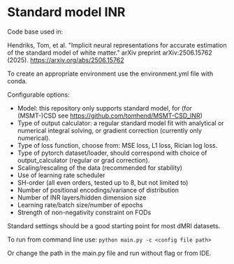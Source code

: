 # Standard model INR
Code base used in: 

Hendriks, Tom, et al. "Implicit neural representations for accurate estimation of the standard model of white matter." arXiv preprint arXiv:2506.15762 (2025).
https://arxiv.org/abs/2506.15762

To create an appropriate environment use the environment.yml file with conda.

Configurable options:
- Model: this repository only supports standard model, for (for (MSMT-)CSD see https://github.com/tomhend/MSMT-CSD_INR)
- Type of output calculator: a regular standard model fit with analytical or numerical integral solving, or gradient correction (currently only numerical).
- Type of loss function, choose from: MSE loss, L1 loss, Rician log loss.
- Type of pytorch dataset/loader, should correspond with choice of output_calculator (regular or grad correction).
- Scaling/rescaling of the data (recommended for stability)
- Use of learning rate scheduler
- SH-order (all even orders, tested up to 8, but not limited to)
- Number of positional encodings/variance of distribution
- Number of INR layers/hidden dimension size
- Learning rate/batch size/number of epochs
- Strength of non-negativity constraint on FODs

Standard settings should be a good starting point for most dMRI datasets.

To run from command line use:
```python main.py -c <config file path>```

Or change the path in the main.py file and run without flag or from IDE.
